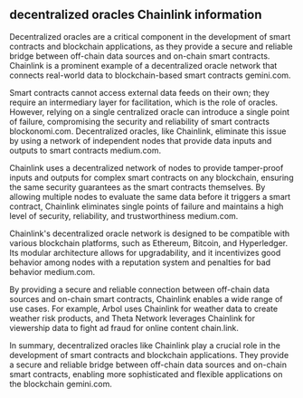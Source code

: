 ## decentralized oracles Chainlink information

Decentralized oracles are a critical component in the development of smart contracts and blockchain applications, as they provide a secure and reliable bridge between off-chain data sources and on-chain smart contracts. Chainlink is a prominent example of a decentralized oracle network that connects real-world data to blockchain-based smart contracts gemini.com.

Smart contracts cannot access external data feeds on their own; they require an intermediary layer for facilitation, which is the role of oracles. However, relying on a single centralized oracle can introduce a single point of failure, compromising the security and reliability of smart contracts blockonomi.com. Decentralized oracles, like Chainlink, eliminate this issue by using a network of independent nodes that provide data inputs and outputs to smart contracts medium.com.

Chainlink uses a decentralized network of nodes to provide tamper-proof inputs and outputs for complex smart contracts on any blockchain, ensuring the same security guarantees as the smart contracts themselves. By allowing multiple nodes to evaluate the same data before it triggers a smart contract, Chainlink eliminates single points of failure and maintains a high level of security, reliability, and trustworthiness medium.com.

Chainlink's decentralized oracle network is designed to be compatible with various blockchain platforms, such as Ethereum, Bitcoin, and Hyperledger. Its modular architecture allows for upgradability, and it incentivizes good behavior among nodes with a reputation system and penalties for bad behavior medium.com.

By providing a secure and reliable connection between off-chain data sources and on-chain smart contracts, Chainlink enables a wide range of use cases. For example, Arbol uses Chainlink for weather data to create weather risk products, and Theta Network leverages Chainlink for viewership data to fight ad fraud for online content chain.link.

In summary, decentralized oracles like Chainlink play a crucial role in the development of smart contracts and blockchain applications. They provide a secure and reliable bridge between off-chain data sources and on-chain smart contracts, enabling more sophisticated and flexible applications on the blockchain gemini.com.
